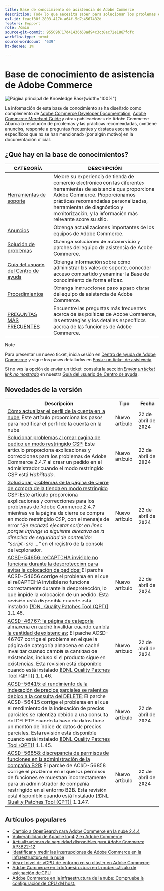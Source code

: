 ```yaml
---
title: Base de conocimiento de asistencia de Adobe Commerce
description: Todo lo que necesita saber para solucionar los problemas de su tienda Commerce y mantenerla.
exl-id: feacf38f-2803-4170-a64f-5d7c4567432d
feature: Support
role: Admin
source-git-commit: 95509b717d41436b68ad94c3c28ac72e1887fdfc
workflow-type: tm+mt
source-wordcount: '639'
ht-degree: 1%

---
```


# Base de conocimiento de asistencia de Adobe Commerce

![Página principal de Knowledge Base](../help/assets/knowledge-base-home-page-cover.jpg){width="100%"}

La información de esta base de conocimiento se ha diseñado como complemento de [Adobe Commerce Developer Documentation](https://developer.adobe.com/commerce/docs), [Adobe Commerce Merchant Guide](https://experienceleague.adobe.com/docs/commerce-admin/user-guides/home.html) y otras publicaciones de Adobe Commerce. Abarca la resolución de problemas y las prácticas recomendadas, contiene anuncios, responde a preguntas frecuentes y destaca escenarios específicos que no se han mencionado (por algún motivo) en la documentación oficial.

## ¿Qué hay en la base de conocimientos?

| CATEGORÍA | DESCRIPCIÓN |
| --- | --- |
| [Herramientas de soporte](/help/support-tools/overview.md) | Mejore su experiencia de tienda de comercio electrónico con las diferentes herramientas de asistencia que proporciona Adobe Commerce. Proporcionamos prácticas recomendadas personalizadas, herramientas de diagnóstico y monitorización, y la información más relevante sobre su sitio. |
| [Anuncios](/help/announcements/overview.md) | Obtenga actualizaciones importantes de los equipos de Adobe Commerce. |
| [Solución de problemas](/help/troubleshooting/overview.md) | Obtenga soluciones de autoservicio y parches del equipo de asistencia de Adobe Commerce. |
| [Guía del usuario del Centro de ayuda](/help/help-center-guide/help-center/magento-help-center-user-guide.md) | Obtenga información sobre cómo administrar los vales de soporte, conceder acceso compartido y examinar la Base de conocimiento de forma eficaz. |
| [Procedimientos](/help/how-to/overview.md) | Obtenga instrucciones paso a paso claras del equipo de asistencia de Adobe Commerce. |
| [PREGUNTAS MÁS FRECUENTES](/help/faq/overview.md) | Encuentre las preguntas más frecuentes acerca de las políticas de Adobe Commerce, las estrategias y los detalles específicos acerca de las funciones de Adobe Commerce. |

>[!NOTE]
>
>Para presentar un nuevo ticket, inicia sesión en [Centro de ayuda de Adobe Commerce](https://support.magento.com/) y sigue los pasos detallados en [Enviar un ticket de asistencia](https://experienceleague.adobe.com/en/docs/commerce-knowledge-base/kb/help-center-guide/magento-help-center-user-guide#submit-ticket).
>
>Si no ves la opción de enviar un ticket, consulta la sección *[Enviar un ticket link no mostrado](https://experienceleague.adobe.com/en/docs/commerce-knowledge-base/kb/help-center-guide/magento-help-center-user-guide#no-submit-link)* en nuestra [Guía del usuario del Centro de ayuda](/help/help-center-guide/help-center/magento-help-center-user-guide.md).

## Novedades de la versión

<table style="width:100%">
  <tr>
    <th style="width:70%">Descripción</th>
    <th style="width:15%">Tipo</th>
    <th style="width:15%">Fecha</th>
  </tr>

<tr>
    <td>
    <a href = "https://experienceleague.adobe.com/en/docs/commerce-knowledge-base/kb/how-to/how-to-update-the-cloud-account-profile">Cómo actualizar el perfil de la cuenta en la nube:</a> Este artículo proporciona los pasos para modificar el perfil de la cuenta en la nube.
    </td>
    <td>Nuevo artículo</td>
    <td>22 de abril de 2024</td>
  </tr>

<td>
    <a href = "https://experienceleague.adobe.com/en/docs/commerce-knowledge-base/kb/troubleshooting/payments/admin-create-order-page-in-csp-restricted-mode">Solucionar problemas al crear página de pedido en modo restringido CSP:</a> Este artículo proporciona explicaciones y correcciones para los problemas de Adobe Commerce 2.4.7 al crear un pedido en el administrador cuando el modo restringido CSP está <em>Habilitado</em>.  
    </td>
    <td>Nuevo artículo</td>
    <td>22 de abril de 2024</td>
  </tr>

<tr>
    <td>
    <a href="https://experienceleague.adobe.com/en/docs/commerce-knowledge-base/kb/troubleshooting/payments/storefront-checkout-page-in-csp-restricted-mode">Solucionar problemas de la página de cierre de compra de la tienda en modo restringido CSP:</a> Este artículo proporciona explicaciones y correcciones para los problemas de Adobe Commerce 2.4.7 mientras ve la página de cierre de compra en modo restringido CSP, con el mensaje de error <em>"Se rechazó ejecutar script en línea porque infringe la siguiente directiva de la directiva de seguridad de contenido: "script-src ..."</em> en el registro de la consola del explorador. 
    </td>
    <td>Nuevo artículo </td>
    <td>22 de abril de 2024</td>
 </tr>

<tr>
    <td>
    <a href="https://experienceleague.adobe.com/en/docs/commerce-knowledge-base/kb/support-tools/patches/v1-1-46/acsd-54656-invisible-recaptcha-fails-during-checkout-preventing-order-placement">ACSD-54656: reCAPTCHA invisible no funciona durante la desprotección para evitar la colocación de pedidos:</a> El parche ACSD-54656 corrige el problema en el que el reCAPTCHA invisible no funciona correctamente durante la desprotección, lo que impide la colocación de un pedido. Esta revisión está disponible cuando está instalado <a href="https://experienceleague.adobe.com/docs/commerce-knowledge-base/kb/announcements/commerce-announcements/magento-quality-patches-released-new-tool-to-self-serve-quality-patches.html">[!DNL Quality Patches Tool (QPT)]</a> 1.1.46. 
    </td>
    <td>Nuevo artículo </td>
    <td>22 de abril de 2024</td>
 </tr>

<tr>
    <td>
    <a href="https://experienceleague.adobe.com/en/docs/commerce-knowledge-base/kb/support-tools/patches/v1-1-46/acsd-46767-category-page-caches-invalidate-when-the-stock-quantity-changes">ACSD-46767: la página de categoría almacena en caché invalidar cuando cambia la cantidad de existencias:</a> El parche ACSD-46767 corrige el problema en el que la página de categoría almacena en caché invalidar cuando cambia la cantidad de existencias, incluso si el producto sigue en existencias. Esta revisión está disponible cuando está instalado <a href="https://experienceleague.adobe.com/docs/commerce-knowledge-base/kb/announcements/commerce-announcements/magento-quality-patches-released-new-tool-to-self-serve-quality-patches.html">[!DNL Quality Patches Tool (QPT)]</a> 1.1.46.  
    </td>
    <td>Nuevo artículo </td>
    <td>22 de abril de 2024</td>
 </tr>

<tr>
    <td>
    <a href="https://experienceleague.adobe.com/en/docs/commerce-knowledge-base/kb/support-tools/patches/v1-1-45/acsd-56415-performance-of-partial-price-indexing-is-slowed-down-due-to-a-delete-query">ACSD-56415: el rendimiento de la indexación de precios parciales se ralentiza debido a la consulta del DELETE:</a> El parche ACSD-56415 corrige el problema en el que el rendimiento de la indexación de precios parciales se ralentiza debido a una consulta del DELETE cuando la base de datos tiene un montón de índice de datos de precios parciales. Esta revisión está disponible cuando está instalado <a href="https://experienceleague.adobe.com/docs/commerce-knowledge-base/kb/announcements/commerce-announcements/magento-quality-patches-released-new-tool-to-self-serve-quality-patches.html">[!DNL Quality Patches Tool (QPT)]</a> 1.1.45.  
    </td>
    <td>Nuevo artículo </td>
    <td>22 de abril de 2024</td>
 </tr>

<tr>
    <td>
    <a href="https://experienceleague.adobe.com/en/docs/commerce-knowledge-base/kb/support-tools/patches/v1-1-47/acsd-56858-role-permissions-display-issue-in-b2b-company-admin-panel">ACSD-56858: discrepancia de permisos de funciones en la administración de la compañía B2B:</a> El parche de ACSD-56858 corrige el problema en el que los permisos de funciones se muestran incorrectamente para un administrador de compañía restringido en el entorno B2B. Esta revisión está disponible cuando está instalado <a href="https://experienceleague.adobe.com/docs/commerce-knowledge-base/kb/announcements/commerce-announcements/magento-quality-patches-released-new-tool-to-self-serve-quality-patches.html">[!DNL Quality Patches Tool (QPT)]</a> 1.1.47. 
    </td>
    <td>Nuevo artículo </td>
    <td>22 de abril de 2024</td>
 </tr>
</table>

## Artículos populares

* [Cambio a OpenSearch para Adobe Commerce en la nube 2.4.4](/help/announcements/adobe-commerce-announcements/switching-to-opensearch-for-adobe-commerce-on-cloud-2-4-4.md)
* [Vulnerabilidad de Apache log4j2 en Adobe Commerce](/help/announcements/adobe-commerce-announcements/apache-log4j2-adobe-commerce.md)
* [Actualizaciones de seguridad disponibles para Adobe Commerce APSB22-12](/help/troubleshooting/known-issues-patches-attached/0-day-vulnerability-patch.md)
* [Identificar y medir las interrupciones de Adobe Commerce en la infraestructura en la nube](/help/how-to/general/how-to-identify-outages.md)
* [Vea el nivel de vCPU del entorno en su clúster en Adobe Commerce](/help/how-to/general/check-vcpu-using-observation-for-adobe-commerce.md)
* [Adobe Commerce en la infraestructura en la nube: cálculo de asignación de CPU](/help/how-to/general/magento-commerce-cloud-cpu-allocation-calculation.md)
* [Adobe Commerce en la infraestructura de la nube: Compruebe la configuración de CPU del host.](/help/how-to/general/magento-commerce-cloud-check-hosts-cpu-configuration.md)
